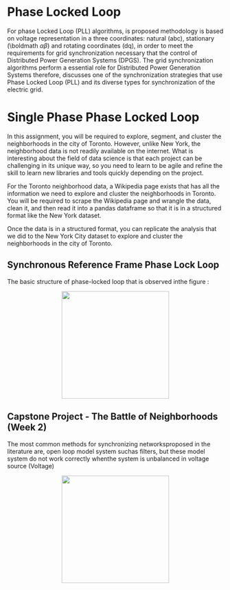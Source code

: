 # Phase Locked Loop

For phase Locked Loop (PLL) algorithms, is proposed methodology is based on voltage representation in a three coordinates: natural (abc), stationary (\boldmath $\alpha \beta$) and rotating coordinates (dq), in order to meet the requirements for grid synchronization necessary that the control of Distributed Power Generation Systems (DPGS). The grid synchronization algorithms perform a essential role for Distributed Power Generation Systems therefore, discusses one of the synchronization strategies that use Phase Locked Loop (PLL) and its diverse types for synchronization of the electric grid.

Single Phase Phase Locked Loop
==========
In this assignment, you will be required to explore, segment, and cluster the neighborhoods in the city of Toronto. However, unlike New York, the neighborhood data is not readily available on the internet. What is interesting about the field of data science is that each project can be challenging in its unique way, so you need to learn to be agile and refine the skill to learn new libraries and tools quickly depending on the project.

For the Toronto neighborhood data, a Wikipedia page exists that has all the information we need to explore and cluster the neighborhoods in Toronto. You will be required to scrape the Wikipedia page and wrangle the data, clean it, and then read it into a pandas dataframe so that it is in a structured format like the New York dataset.

Once the data is in a structured format, you can replicate the analysis that we did to the New York City dataset to explore and cluster the neighborhoods in the city of Toronto.

Synchronous Reference Frame Phase Lock Loop
--------------------
The basic structure of phase-locked loop that is observed inthe figure :

<p align="center">
  <img src="https://1oomzzme3s617r8yzr8qutjk-wpengine.netdna-ssl.com/wp-content/uploads/2017/04/Fig-1-PLL-model.jpg" width="250"/>
</p>

Capstone Project - The Battle of Neighborhoods (Week 2)
--------------------
The  most  common  methods  for  synchronizing  networksproposed  in  the  literature  are,  open  loop  model  system  suchas filters, but these model system do not work correctly whenthe system is unbalanced in voltage source (Voltage)

<p align="center">
  <img src="https://www.researchgate.net/profile/Saeed_Golestan/publication/311467820/figure/fig1/AS:442064224690176@1482407732450/Schematic-diagram-of-the-conventional-SRF-PLL.png" width="250"/>
</p>

